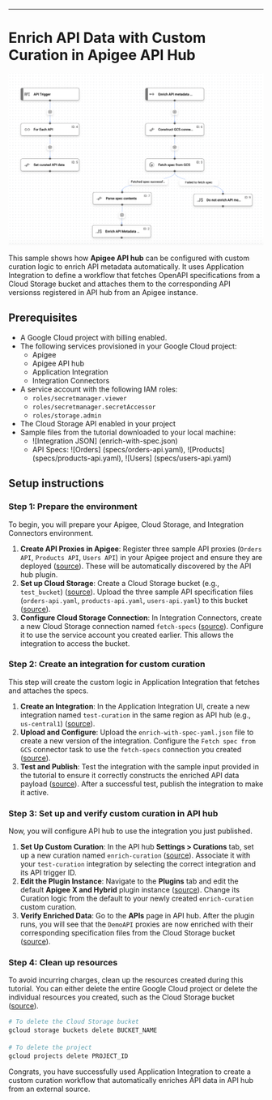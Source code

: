 ***

# Enrich API Data with Custom Curation in Apigee API Hub

![Architecture](enrich-with-spec.png)

This sample shows how **Apigee API hub** can be configured with custom curation logic to enrich API metadata automatically. It uses Application Integration to define a workflow that fetches OpenAPI specifications from a Cloud Storage bucket and attaches them to the corresponding API versionss registered in API hub from an Apigee instance.

## Prerequisites

*   A Google Cloud project with billing enabled.
*   The following services provisioned in your Google Cloud project:
    *   Apigee
    *   Apigee API hub
    *   Application Integration
    *   Integration Connectors
*   A service account with the following IAM roles:
    *   `roles/secretmanager.viewer`
    *   `roles/secretmanager.secretAccessor`
    *   `roles/storage.admin`
*   The Cloud Storage API enabled in your project 
*   Sample files from the tutorial downloaded to your local machine:
    *   ![Integration JSON] (enrich-with-spec.json)
    *   API Specs: ![Orders] (specs/orders-api.yaml), ![Products] (specs/products-api.yaml), ![Users] (specs/users-api.yaml)

## Setup instructions

### Step 1: Prepare the environment

To begin, you will prepare your Apigee, Cloud Storage, and Integration Connectors environment.

1.  **Create API Proxies in Apigee**: Register three sample API proxies (`Orders API`, `Products API`, `Users API`) in your Apigee project and ensure they are deployed ([source](https://cloud.devsite.corp.google.com/apigee/docs/apihub/tutorials/enrich-api-data?content_ref=enable%20the%20cloud%20storage%20api#create_api_proxies_in)). These will be automatically discovered by the API hub plugin.
2.  **Set up Cloud Storage**: Create a Cloud Storage bucket (e.g., `test_bucket`) ([source](https://cloud.devsite.corp.google.com/apigee/docs/apihub/tutorials/enrich-api-data?content_ref=enable%20the%20cloud%20storage%20api#set_up)). Upload the three sample API specification files (`orders-api.yaml`, `products-api.yaml`, `users-api.yaml`) to this bucket ([source](https://cloud.devsite.corp.google.com/apigee/docs/apihub/tutorials/enrich-api-data?content_ref=enable%20the%20cloud%20storage%20api#upload_api_specification_files)).
3.  **Configure Cloud Storage Connection**: In Integration Connectors, create a new Cloud Storage connection named `fetch-specs` ([source](https://cloud.devsite.corp.google.com/apigee/docs/apihub/tutorials/enrich-api-data?content_ref=enable%20the%20cloud%20storage%20api#configure_connection)). Configure it to use the service account you created earlier. This allows the integration to access the bucket.

### Step 2: Create an integration for custom curation

This step will create the custom logic in Application Integration that fetches and attaches the specs.

1.  **Create an Integration**: In the Application Integration UI, create a new integration named `test-curation` in the same region as API hub (e.g., `us-central1`) ([source](https://cloud.devsite.corp.google.com/apigee/docs/apihub/tutorials/enrich-api-data?content_ref=enable%20the%20cloud%20storage%20api#step1)).
2.  **Upload and Configure**: Upload the `enrich-with-spec-yaml.json` file to create a new version of the integration. Configure the `Fetch spec from GCS` connector task to use the `fetch-specs` connection you created ([source](https://cloud.devsite.corp.google.com/apigee/docs/apihub/tutorials/enrich-api-data?content_ref=enable%20the%20cloud%20storage%20api#configure_connector_task_in_the_integration)).
3.  **Test and Publish**: Test the integration with the sample input provided in the tutorial to ensure it correctly constructs the enriched API data payload ([source](https://cloud.devsite.corp.google.com/apigee/docs/apihub/tutorials/enrich-api-data?content_ref=enable%20the%20cloud%20storage%20api#test_and_publish_the_integration)). After a successful test, publish the integration to make it active.

### Step 3: Set up and verify custom curation in API hub

Now, you will configure API hub to use the integration you just published.

1.  **Set Up Custom Curation**: In the API hub **Settings > Curations** tab, set up a new curation named `enrich-curation` ([source](https://cloud.devsite.corp.google.com/apigee/docs/apihub/tutorials/enrich-api-data?content_ref=enable%20the%20cloud%20storage%20api#step2)). Associate it with your `test-curation` integration by selecting the correct integration and its API trigger ID.
2.  **Edit the Plugin Instance**: Navigate to the **Plugins** tab and edit the default **Apigee X and Hybrid** plugin instance ([source](https://cloud.devsite.corp.google.com/apigee/docs/apihub/tutorials/enrich-api-data?content_ref=enable%20the%20cloud%20storage%20api#step3)). Change its Curation logic from the default to your newly created `enrich-curation` custom curation.
3.  **Verify Enriched Data**: Go to the **APIs** page in API hub. After the plugin runs, you will see that the `DemoAPI` proxies are now enriched with their corresponding specification files from the Cloud Storage bucket ([source](https://cloud.devsite.corp.google.com/apigee/docs/apihub/tutorials/enrich-api-data?content_ref=enable%20the%20cloud%20storage%20api#step4)).

### Step 4: Clean up resources

To avoid incurring charges, clean up the resources created during this tutorial. You can either delete the entire Google Cloud project or delete the individual resources you created, such as the Cloud Storage bucket ([source](https://cloud.devsite.corp.google.com/apigee/docs/apihub/tutorials/enrich-api-data?content_ref=enable%20the%20cloud%20storage%20api#clean-up)).

```bash
# To delete the Cloud Storage bucket
gcloud storage buckets delete BUCKET_NAME

# To delete the project
gcloud projects delete PROJECT_ID
```

Congrats, you have successfully used Application Integration to create a custom curation workflow that automatically enriches API data in API hub from an external source.